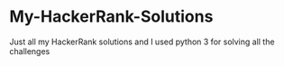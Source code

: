 # My-HackerRank-Solutions
Just all my HackerRank solutions
and I used python 3 for solving all the challenges
